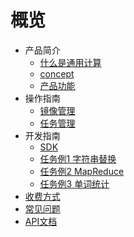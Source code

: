 # 概览

* 产品简介
    * [什么是通用计算](compute/ugc/intro/whatugcis)
    * [concept](compute/ugc/intro/concept)
    * [产品功能](compute/ugc/intro/feature)
* 操作指南
    * [镜像管理](compute/ugc/guide/bucket)
    * [任务管理](compute/ugc/guide/task)
* 开发指南
    * [SDK](compute/ugc/sdk/sdklink)
    * [任务例1 字符串替换](compute/ugc/sdk/pythonsdk1)
    * [任务例2 MapReduce](compute/ugc/sdk/pythonsdk2)
    * [任务例3 单词统计](compute/ugc/sdk/golangsdk1)
* [收费方式](compute/ugc/charge) 
* [常见问题](compute/ugc/hotquestion) 
* [API文档](compute/ugc/api) 
       
        